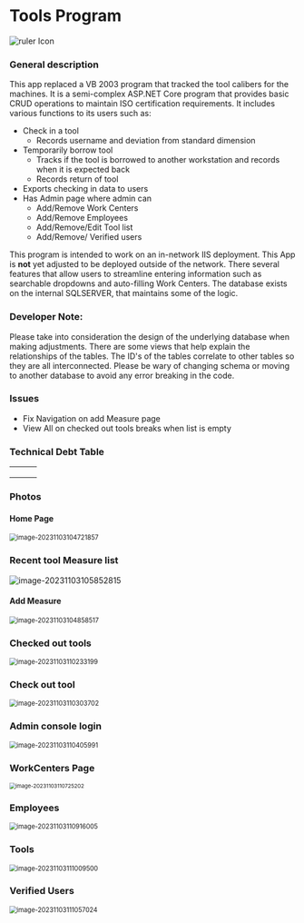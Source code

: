 # Tools Program

<img src="${Images}\tools.png" alt="ruler Icon" style="zoom:50px;" />

### General description

This app replaced a VB 2003 program that tracked the tool calibers for the machines. It is a semi-complex ASP.NET Core program that provides basic CRUD operations to maintain ISO certification requirements.  It includes various functions to its users such as:

* Check in a tool
  * Records username and deviation from standard dimension
* Temporarily borrow tool
  * Tracks if the tool is borrowed to another workstation and records when it is expected back
  * Records return of tool
* Exports checking in data to users
* Has Admin page where admin can
  * Add/Remove Work Centers
  * Add/Remove Employees
  * Add/Remove/Edit Tool list
  * Add/Remove/ Verified users

This program is intended to work on an in-network IIS deployment. This App is **not** yet adjusted to be deployed outside of the network. There several features that allow users to streamline entering information such as searchable dropdowns and auto-filling Work Centers. The database exists on the internal SQLSERVER, that maintains some of the logic. 



### Developer Note:

Please take into consideration the design of the underlying database when making adjustments. There are some views that help explain the relationships of the tables. The ID's of the tables correlate to other tables so they are all interconnected. Please be wary of changing schema or moving to another database to avoid any error breaking in the code.



### Issues

* Fix Navigation on add Measure page
* View All on checked out tools breaks when list is empty





### Technical Debt Table

|      |      |      |
| ---- | ---- | ---- |
|      |      |      |
|      |      |      |
|      |      |      |



### Photos



#### Home Page

<img src="${Images}\image-20231103104721857.png" alt="image-20231103104721857" style="zoom:80%;" />

### Recent tool Measure list

![image-20231103105852815](${Images}\image-20231103105852815-1699036120642-5.png)



#### Add Measure

<img src="${Images}\image-20231103104858517.png" alt="image-20231103104858517" style="zoom:80%;" />

### Checked out tools

<img src="${Images}\image-20231103110233199.png" alt="image-20231103110233199" style="zoom:80%;" />

### Check out tool

<img src="${Images}\image-20231103110303702.png" alt="image-20231103110303702" style="zoom:80%;" />

### Admin console login

<img src="${Images}\image-20231103110405991.png" alt="image-20231103110405991" style="zoom:80%;" />

### WorkCenters Page

<img src="${Images}\image-20231103110725202.png" alt="image-20231103110725202" style="zoom: 67%;" />

### Employees

<img src="${Images}\image-20231103110916005.png" alt="image-20231103110916005" style="zoom:80%;" />

### Tools

<img src="${Images}\image-20231103111009500.png" alt="image-20231103111009500" style="zoom:80%;" />

### Verified Users

<img src="${Images}\image-20231103111057024.png" alt="image-20231103111057024" style="zoom:80%;" />
